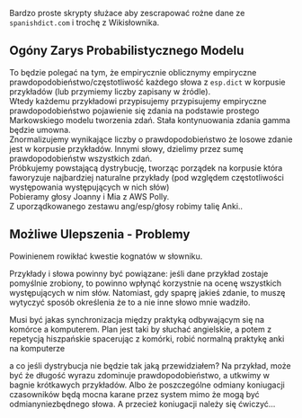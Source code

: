 Bardzo proste skrypty służace aby zescrapować rożne dane ze `spanishdict.com` i trochę z Wikisłownika.

## Ogóny Zarys Probabilistycznego Modelu

To będzie polegać na tym, że empirycznie oblicznymy empiryczne prawdopodobieństwo/częstotliwość każdego słowa z `esp.dict` w korpusie przykładów (lub przymiemy liczby zapisany w źródle).  
Wtedy każdemu przykładowi przypisujemy przypisujemy empiryczne prawdopodobieństwo pojawienie się zdania na podstawie prostego Markowskiego modelu tworzenia zdań. Stała kontynuowania zdania gamma będzie umowna.  
Znormalizujemy wynikające liczby o prawdopodobieństwo że losowe zdanie jest w korpusie przykładów. Innymi słowy, dzielimy przez sumę prawdopodobieństw wszystkich zdań.  
Próbkujemy powstającą dystrybucję, tworząc porządek na korpusie która faworyzuje najbardziej naturalne przykłady (pod względem częstotliwości występowania występujących w nich słów)  
Pobieramy głosy Joanny i Mia z AWS Polly.  
Z uporządkowanego zestawu ang/esp/głosy robimy talię Anki..  


## Możliwe Ulepszenia - Problemy

Powinienem rowikłać kwestie kognatów w słowniku.

Przykłady i słowa powinny być powiązane: jeśli dane przykład zostaje pomyślnie zrobiony, to powinno wpłynąć korzystnie na ocenę wszystkich występujących w nim słów. Natomiast, gdy spaprę jakieś zdanie, to muszę wytyczyć sposób określenia że to a nie inne słowo mnie wadziło.

Musi być jakas synchronizacja między praktyką odbywającym się na komórce a komputerem. Plan jest taki by słuchać angielskie,  a potem z repetycją hiszpańskie spacerując z komórki, robić normalną praktykę anki na komputerze

a co jeśli dystrybucja nie będzie tak jaką przewidziałem? Na przykład, może być że długość wyrazu zdominuje prawdopodobieństwo, a utkwimy w bagnie krótkawych przykładów. Albo że poszczególne odmiany koniugacji czasowników będą mocna karane przez system mimo że mogą być odmianyniezbędnego słowa. A przecież koniugacji należy się ćwiczyć...
